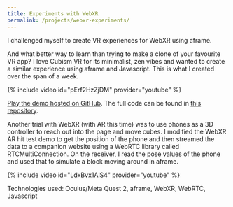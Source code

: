 ```yaml
---
title: Experiments with WebXR
permalink: /projects/webxr-experiments/
---
```


I challenged myself to create VR experiences for WebXR using aframe. 

And what better way to learn than trying to make a clone of your favourite VR app? I love Cubism VR for its minimalist, zen vibes and wanted to create a similar experience using aframe and Javascript. This is what I created over the span of a week.

{% include video id="pErf2HzZjDM" provider="youtube" %}

[Play the demo hosted on GitHub][demo]. The full code can be found in [this repository][repo].

Another trial with WebXR (with AR this time) was to use phones as a 3D controller to reach out into the page and move cubes. I modified the WebXR AR hit test demo to get the position of the phone and then streamed the data to a companion website using a WebRTC library called RTCMultiConnection. On the receiver, I read the pose values of the phone and used that to simulate a block moving around in aframe.

{% include video id="LdxBvx1AlS4" provider="youtube" %}

Technologies used: Oculus/Meta Quest 2, aframe, WebXR, WebRTC, Javascript

[demo]: https://devpika.github.io/acubism/
[repo]: https://github.com/DevPika/acubism
